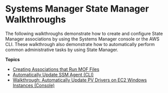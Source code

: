 # Systems Manager State Manager Walkthroughs<a name="sysman-state-walk"></a>

The following walkthroughs demonstrate how to create and configure State Manager associations by using the Systems Manager console or the AWS CLI\. These walkthrough also demonstrate how to automatically perform common administrative tasks by using State Manager\.

**Topics**
+ [Creating Associations that Run MOF Files](systems-manager-state-manager-using-mof-file.md)
+ [Automatically Update SSM Agent \(CLI\)](sysman-state-cli.md)
+ [Walkthrough: Automatically Update PV Drivers on EC2 Windows Instances \(Console\)](sysman-state-pvdriver.md)
